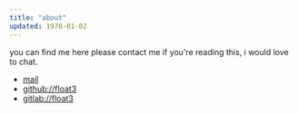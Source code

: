 ```yaml
---
title: "about"
updated: 1970-01-02
---
```


you can find me here
please contact me if you're reading this, i would love to chat.

- [mail](mailto:contact%40hilll.dev)
- [github://float3](https://github.com/float3)
- [gitlab://float3](https://gitlab.com/float3)
